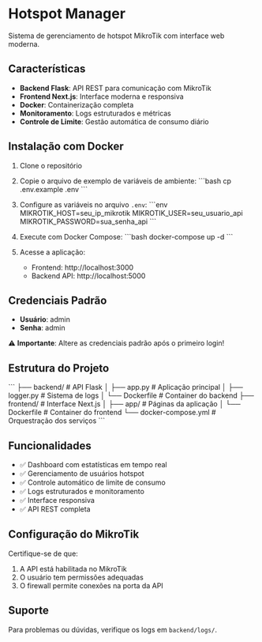# Hotspot Manager

Sistema de gerenciamento de hotspot MikroTik com interface web moderna.

## Características

- **Backend Flask**: API REST para comunicação com MikroTik
- **Frontend Next.js**: Interface moderna e responsiva
- **Docker**: Containerização completa
- **Monitoramento**: Logs estruturados e métricas
- **Controle de Limite**: Gestão automática de consumo diário

## Instalação com Docker

1. Clone o repositório
2. Copie o arquivo de exemplo de variáveis de ambiente:
   \`\`\`bash
   cp .env.example .env
   \`\`\`

3. Configure as variáveis no arquivo `.env`:
   \`\`\`env
   MIKROTIK_HOST=seu_ip_mikrotik
   MIKROTIK_USER=seu_usuario_api
   MIKROTIK_PASSWORD=sua_senha_api
   \`\`\`

4. Execute com Docker Compose:
   \`\`\`bash
   docker-compose up -d
   \`\`\`

5. Acesse a aplicação:
   - Frontend: http://localhost:3000
   - Backend API: http://localhost:5000

## Credenciais Padrão

- **Usuário**: admin
- **Senha**: admin

⚠️ **Importante**: Altere as credenciais padrão após o primeiro login!

## Estrutura do Projeto

\`\`\`
├── backend/           # API Flask
│   ├── app.py        # Aplicação principal
│   ├── logger.py     # Sistema de logs
│   └── Dockerfile    # Container do backend
├── frontend/         # Interface Next.js
│   ├── app/          # Páginas da aplicação
│   └── Dockerfile    # Container do frontend
└── docker-compose.yml # Orquestração dos serviços
\`\`\`

## Funcionalidades

- ✅ Dashboard com estatísticas em tempo real
- ✅ Gerenciamento de usuários hotspot
- ✅ Controle automático de limite de consumo
- ✅ Logs estruturados e monitoramento
- ✅ Interface responsiva
- ✅ API REST completa

## Configuração do MikroTik

Certifique-se de que:
1. A API está habilitada no MikroTik
2. O usuário tem permissões adequadas
3. O firewall permite conexões na porta da API

## Suporte

Para problemas ou dúvidas, verifique os logs em `backend/logs/`.
